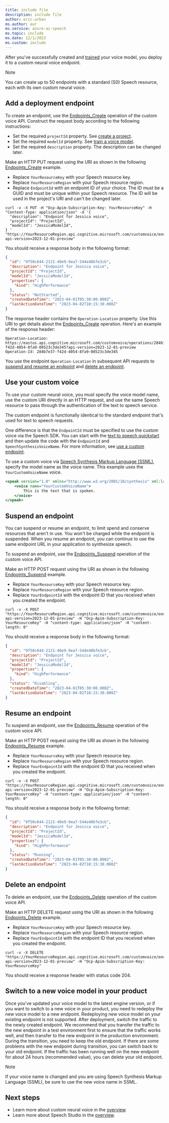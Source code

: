 ```yaml
---
title: include file
description: include file
author: eric-urban
ms.author: eur
ms.service: azure-ai-speech
ms.topic: include
ms.date: 12/1/2023
ms.custom: include
---
```


After you've successfully created and [trained](../../../../professional-voice-train-voice.md) your voice model, you deploy it to a custom neural voice endpoint. 

> [!NOTE]
> You can create up to 50 endpoints with a standard (S0) Speech resource, each with its own custom neural voice.

## Add a deployment endpoint

To create an endpoint, use the [Endpoints_Create](/rest/api/speechapi/endpoints/create) operation of the custom voice API. Construct the request body according to the following instructions:

- Set the required `projectId` property. See [create a project](../../../../professional-voice-create-project.md).
- Set the required `modelId` property. See [train a voice model](../../../../professional-voice-train-voice.md).
- Set the required `description` property. The description can be changed later.

Make an HTTP PUT request using the URI as shown in the following [Endpoints_Create](/rest/api/speechapi/endpoints/create) example. 
- Replace `YourResourceKey` with your Speech resource key.
- Replace `YourResourceRegion` with your Speech resource region.
- Replace `EndpointId` with an endpoint ID of your choice. The ID must be a GUID and must be unique within your Speech resource. The ID will be used in the project's URI and can't be changed later. 

```azurecli-interactive
curl -v -X PUT -H "Ocp-Apim-Subscription-Key: YourResourceKey" -H "Content-Type: application/json" -d '{
  "description": "Endpoint for Jessica voice",
  "projectId": "ProjectId",
  "modelId": "JessicaModelId",
} '  "https://YourResourceRegion.api.cognitive.microsoft.com/customvoice/endpoints/EndpointId?api-version=2023-12-01-preview"
```

You should receive a response body in the following format:

```json
{
  "id": "9f50c644-2121-40e9-9ea7-544e48bfe3cb",
  "description": "Endpoint for Jessica voice",
  "projectId": "ProjectId",
  "modelId": "JessicaModelId",
  "properties": {
    "kind": "HighPerformance"
  },
  "status": "NotStarted",
  "createdDateTime": "2023-04-01T05:30:00.000Z",
  "lastActionDateTime": "2023-04-02T10:15:30.000Z"
}
```

The response header contains the `Operation-Location` property. Use this URI to get details about the [Endpoints_Create](/rest/api/speechapi/endpoints/create) operation. Here's an example of the response header:

```HTTP 201
Operation-Location: https://eastus.api.cognitive.microsoft.com/customvoice/operations/284b7e37-f42d-4054-8fa9-08523c3de345?api-version=2023-12-01-preview
Operation-Id: 284b7e37-f42d-4054-8fa9-08523c3de345
```

You use the endpoint `Operation-Location` in subsequent API requests to [suspend and resume an endpoint](#suspend-and-resume-an-endpoint) and [delete an endpoint](#delete-an-endpoint).

## Use your custom voice

To use your custom neural voice, you must specify the voice model name, use the custom URI directly in an HTTP request, and use the same Speech resource to pass through the authentication of the text to speech service.

The custom endpoint is functionally identical to the standard endpoint that's used for text to speech requests. 

One difference is that the `EndpointId` must be specified to use the custom voice via the Speech SDK. You can start with the [text to speech quickstart](../../../../get-started-text-to-speech.md) and then update the code with the `EndpointId` and `SpeechSynthesisVoiceName`. For more information, see [use a custom endpoint](../../../../how-to-speech-synthesis.md#use-a-custom-endpoint).

To use a custom voice via [Speech Synthesis Markup Language (SSML)](../../../../speech-synthesis-markup-voice.md#use-voice-elements), specify the model name as the voice name. This example uses the `YourCustomVoiceName` voice. 

```xml
<speak version="1.0" xmlns="http://www.w3.org/2001/10/synthesis" xml:lang="en-US">
    <voice name="YourCustomVoiceName">
        This is the text that is spoken. 
    </voice>
</speak>
```

## Suspend an endpoint

You can suspend or resume an endpoint, to limit spend and conserve resources that aren't in use. You won't be charged while the endpoint is suspended. When you resume an endpoint, you can continue to use the same endpoint URL in your application to synthesize speech. 

To suspend an endpoint, use the [Endpoints_Suspend](/rest/api/speechapi/endpoints/suspend) operation of the custom voice API. 

Make an HTTP POST request using the URI as shown in the following [Endpoints_Suspend](/rest/api/speechapi/endpoints/suspend) example. 
- Replace `YourResourceKey` with your Speech resource key.
- Replace `YourResourceRegion` with your Speech resource region.
- Replace `YourEndpointId` with the endpoint ID that you received when you created the endpoint.

```azurecli-interactive
curl -v -X POST "https://YourResourceRegion.api.cognitive.microsoft.com/customvoice/endpoints/YourEndpointId:suspend?api-version=2023-12-01-preview" -H "Ocp-Apim-Subscription-Key: YourResourceKey" -H "content-type: application/json" -H "content-length: 0"
```

You should receive a response body in the following format:

```json
{
  "id": "9f50c644-2121-40e9-9ea7-544e48bfe3cb",
  "description": "Endpoint for Jessica voice",
  "projectId": "ProjectId",
  "modelId": "JessicaModelId",
  "properties": {
    "kind": "HighPerformance"
  },
  "status": "Disabling",
  "createdDateTime": "2023-04-01T05:30:00.000Z",
  "lastActionDateTime": "2023-04-02T10:15:30.000Z"
}
```

## Resume an endpoint

To suspend an endpoint, use the [Endpoints_Resume](/rest/api/speechapi/endpoints/resume) operation of the custom voice API. 

Make an HTTP POST request using the URI as shown in the following [Endpoints_Resume](/rest/api/speechapi/endpoints/resume) example. 
- Replace `YourResourceKey` with your Speech resource key.
- Replace `YourResourceRegion` with your Speech resource region.
- Replace `YourEndpointId` with the endpoint ID that you received when you created the endpoint.

```azurecli-interactive
curl -v -X POST "https://YourResourceRegion.api.cognitive.microsoft.com/customvoice/endpoints/YourEndpointId:resume?api-version=2023-12-01-preview" -H "Ocp-Apim-Subscription-Key: YourResourceKey" -H "content-type: application/json" -H "content-length: 0"
```

You should receive a response body in the following format:

```json
{
  "id": "9f50c644-2121-40e9-9ea7-544e48bfe3cb",
  "description": "Endpoint for Jessica voice",
  "projectId": "ProjectId",
  "modelId": "JessicaModelId",
  "properties": {
    "kind": "HighPerformance"
  },
  "status": "Running",
  "createdDateTime": "2023-04-01T05:30:00.000Z",
  "lastActionDateTime": "2023-04-02T10:15:30.000Z"
}
```

## Delete an endpoint

To delete an endpoint, use the [Endpoints_Delete](/rest/api/speechapi/endpoints/delete) operation of the custom voice API. 

Make an HTTP DELETE request using the URI as shown in the following [Endpoints_Delete](/rest/api/speechapi/endpoints/delete) example. 
- Replace `YourResourceKey` with your Speech resource key.
- Replace `YourResourceRegion` with your Speech resource region.
- Replace `YourEndpointId` with the endpoint ID that you received when you created the endpoint.

```azurecli-interactive
curl -v -X DELETE "https://YourResourceRegion.api.cognitive.microsoft.com/customvoice/endpoints/YourEndpointId?api-version=2023-12-01-preview" -H "Ocp-Apim-Subscription-Key: YourResourceKey"
```

You should receive a response header with status code 204.

## Switch to a new voice model in your product

Once you've updated your voice model to the latest engine version, or if you want to switch to a new voice in your product, you need to redeploy the new voice model to a new endpoint. Redeploying new voice model on your existing endpoint is not supported. After deployment, switch the traffic to the newly created endpoint. We recommend that you transfer the traffic to the new endpoint in a test environment first to ensure that the traffic works well, and then transfer to the new endpoint in the production environment. During the transition, you need to keep the old endpoint. If there are some problems with the new endpoint during transition, you can switch back to your old endpoint. If the traffic has been running well on the new endpoint for about 24 hours (recommended value), you can delete your old endpoint. 

> [!NOTE]
> If your voice name is changed and you are using Speech Synthesis Markup Language (SSML), be sure to use the new voice name in SSML.

## Next steps

- Learn more about custom neural voice in the [overview](../../../../custom-neural-voice.md).
- Learn more about Speech Studio in the [overview](../../../../speech-studio-overview.md).


